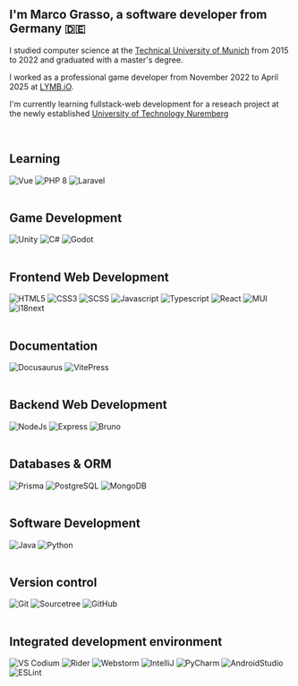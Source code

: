 ## I'm Marco Grasso, a software developer from Germany 🇩🇪

I studied computer science at the [Technical University of Munich](https://www.tum.de/) from 2015 to 2022 and graduated with a master's degree.

I worked as a professional game developer from November 2022 to April 2025 at [LYMB.iO](https://lymb.io/).

I'm currently learning fullstack-web development for a reseach project at the newly established [University of Technology Nuremberg](https://www.utn.de/)

<br/>

## Learning

<div display="flex">
  <img src="https://img.shields.io/badge/Vue-0.svg?style=for-the-badge&logo=vuedotjs&logoColor=white&color=black&labelColor=4FC08D" alt="Vue">
  <img src="https://img.shields.io/badge/PHP 8-0.svg?style=for-the-badge&logo=php&logoColor=white&color=black&labelColor=777BB4" alt="PHP 8">
  <img src="https://img.shields.io/badge/Laravel-0.svg?style=for-the-badge&logo=laravel&logoColor=white&color=black&labelColor=FF2D20" alt="Laravel">
</div>

<br/>

## Game Development

<div display="flex">
  <img src="https://img.shields.io/badge/Unity-0.svg?style=for-the-badge&logo=unity&logoColor=white&color=black&labelColor=444444" alt="Unity">
  <img src="https://img.shields.io/badge/C%23-0.svg?style=for-the-badge&logo=sharp&logoColor=white&color=black&labelColor=239120" alt="C#">
  <img src="https://img.shields.io/badge/Godot-0.svg?style=for-the-badge&logo=godotengine&logoColor=white&color=black&labelColor=478bbf" alt="Godot">
</div>

<br/>

## Frontend Web Development

<div display="flex">
  <img src="https://img.shields.io/badge/HTML5-0.svg?style=for-the-badge&logo=html5&logoColor=white&color=black&labelColor=e34f26" alt="HTML5">
  <img src="https://img.shields.io/badge/CSS3-0.svg?style=for-the-badge&logo=css3&logoColor=white&color=black&labelColor=1572B6" alt="CSS3">
  <img src="https://img.shields.io/badge/SCSS-0.svg?style=for-the-badge&logo=sass&logoColor=white&color=black&labelColor=hotpink" alt="SCSS">
  <img src="https://img.shields.io/badge/Javascript-0.svg?style=for-the-badge&logo=javascript&logoColor=white&color=black&labelColor=F7DF1E" alt="Javascript">
  <img src="https://img.shields.io/badge/Typescript-0.svg?style=for-the-badge&logo=typescript&logoColor=white&color=black&labelColor=007ACC" alt="Typescript">
  <img src="https://img.shields.io/badge/React-0.svg?style=for-the-badge&logo=react&logoColor=white&color=black&labelColor=61DAFB" alt="React">
  <img src="https://img.shields.io/badge/Material UI-0.svg?style=for-the-badge&logo=mui&logoColor=white&color=black&labelColor=0081CB" alt="MUI">
  <img src="https://img.shields.io/badge/i18next-0.svg?style=for-the-badge&logo=i18next&logoColor=white&color=black&labelColor=26A69A" alt="i18next">
</div>

<br/>

## Documentation

<div display="flex">
  <img src="https://img.shields.io/badge/Docusaurus-0.svg?style=for-the-badge&logo=docusaurus&logoColor=white&color=black&labelColor=3ECC5F" alt="Docusaurus">
  <img src="https://img.shields.io/badge/VitePress-0.svg?style=for-the-badge&logo=vitepress&logoColor=white&color=black&labelColor=5C73E7" alt="VitePress">
</div>

<br/>

## Backend Web Development

<div display="flex">
  <img src="https://img.shields.io/badge/NodeJs-0.svg?style=for-the-badge&logo=node.js&logoColor=white&color=black&labelColor=6DA55F" alt="NodeJs">
  <img src="https://img.shields.io/badge/Express-0.svg?style=for-the-badge&logo=express&logoColor=white&color=black&labelColor=61DAFB" alt="Express">
  <img src="https://img.shields.io/badge/Bruno-0.svg?style=for-the-badge&logo=bruno&logoColor=white&color=black&labelColor=F4AA41" alt="Bruno">
</div>

<br/>

## Databases & ORM

<div display="flex">
  <img src="https://img.shields.io/badge/Prisma-0.svg?style=for-the-badge&logo=prisma&logoColor=white&color=black&labelColor=2D3748" alt="Prisma">
  <img src="https://img.shields.io/badge/PostgreSQL-0.svg?style=for-the-badge&logo=postgresql&logoColor=white&color=black&labelColor=4169E1" alt="PostgreSQL">
  <img src="https://img.shields.io/badge/MongoDB-0.svg?style=for-the-badge&logo=mongodb&logoColor=white&color=black&labelColor=47A248" alt="MongoDB">
</div>

<br/>

## Software Development

<div display="flex">
  <img src="https://img.shields.io/badge/Java-0.svg?style=for-the-badge&logo=openjdk&logoColor=black&color=black&labelColor=ffffff" alt="Java">
  <img src="https://img.shields.io/badge/Python-0.svg?style=for-the-badge&logo=python&logoColor=3670A0&color=black&labelColor=ffdd54" alt="Python">
</div>

<br/>

## Version control

<div display="flex">
  <img src="https://img.shields.io/badge/Git-0.svg?style=for-the-badge&logo=git&logoColor=white&color=black&labelColor=F05032" alt="Git">
  <img src="https://img.shields.io/badge/Sourcetree-0.svg?style=for-the-badge&logo=sourcetree&logoColor=white&color=black&labelColor=0052CC" alt="Sourcetree">
  <img src="https://img.shields.io/badge/GitHub-0.svg?style=for-the-badge&logo=github&logoColor=white&color=black&labelColor=121011" alt="GitHub">
</div>

<br/>

## Integrated development environment

<div display="flex">
  <img src="https://img.shields.io/badge/VS Codium-0?style=for-the-badge&logo=vscodium&logoColor=white&color=black&labelColor=2F80ED" alt="VS Codium">
  <img src="https://img.shields.io/badge/Rider-0?style=for-the-badge&logo=Rider&logoColor=white&color=black&labelColor=crimson" alt="Rider">
  <img src="https://img.shields.io/badge/Webstorm-0?style=for-the-badge&logo=webstorm&logoColor=white&color=black&labelColor=20dcf5" alt="Webstorm">
  <img src="https://img.shields.io/badge/IntelliJ-0?style=for-the-badge&logo=intellij-idea&logoColor=white&color=black&labelColor=ff216b" alt="IntelliJ">
  <img src="https://img.shields.io/badge/PyCharm-0?style=for-the-badge&logo=pycharm&logoColor=black&color=black&labelColor=green" alt="PyCharm">
  <img src="https://img.shields.io/badge/Android%20Studio-3DDC84.svg?style=for-the-badge&logo=android-studio&logoColor=white&color=black&labelColor=3ddc84" alt="AndroidStudio">
  <img src="https://img.shields.io/badge/ESLint-4B3263?style=for-the-badge&logo=eslint&logoColor=white&color=black&labelColor=4b3263" alt="ESLint">
</div>
